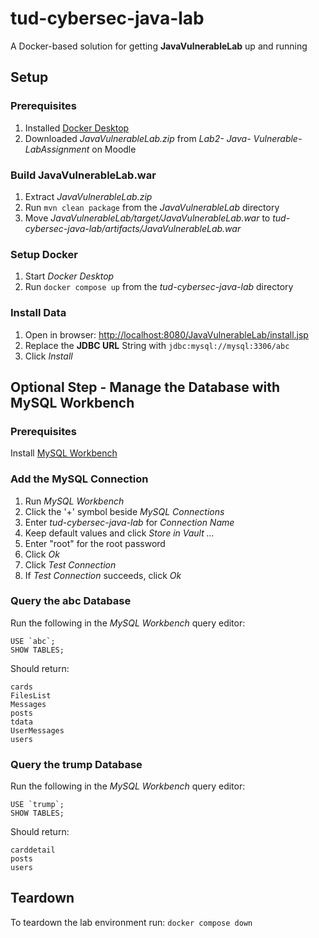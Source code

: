 # tud-cybersec-java-lab
A Docker-based solution for getting __JavaVulnerableLab__ up and running

## Setup
### Prerequisites
1. Installed [Docker Desktop](https://www.docker.com/products/docker-desktop/)
3. Downloaded _JavaVulnerableLab.zip_ from _Lab2- Java- Vulnerable-LabAssignment_ on Moodle

### Build JavaVulnerableLab.war
1. Extract _JavaVulnerableLab.zip_
2. Run `mvn clean package` from the _JavaVulnerableLab_ directory
3. Move _JavaVulnerableLab/target/JavaVulnerableLab.war_ to _tud-cybersec-java-lab/artifacts/JavaVulnerableLab.war_

### Setup Docker
1. Start _Docker Desktop_
2. Run `docker compose up` from the _tud-cybersec-java-lab_ directory

### Install Data
1. Open in browser: [http://localhost:8080/JavaVulnerableLab/install.jsp](http://localhost:8080/JavaVulnerableLab/install.jsp)
2. Replace the __JDBC URL__ String with `jdbc:mysql://mysql:3306/abc`
3. Click _Install_

## Optional Step - Manage the Database with MySQL Workbench
### Prerequisites
Install [MySQL Workbench](https://www.mysql.com/products/workbench/)

### Add the MySQL Connection
1. Run _MySQL Workbench_
2. Click the '+' symbol beside _MySQL Connections_
3. Enter _tud-cybersec-java-lab_ for _Connection Name_ 
4. Keep default values and click _Store in Vault ..._
5. Enter "root" for the root password
6. Click _Ok_
7. Click _Test Connection_
8. If _Test Connection_ succeeds, click _Ok_

### Query the abc Database
Run the following in the _MySQL Workbench_ query editor:
```
USE `abc`;
SHOW TABLES;
```

Should return:
```
cards
FilesList
Messages
posts
tdata
UserMessages
users
```

### Query the trump Database
Run the following in the _MySQL Workbench_ query editor:
```
USE `trump`;
SHOW TABLES;
```

Should return:
```
carddetail
posts
users
```

## Teardown
To teardown the lab environment run: `docker compose down`